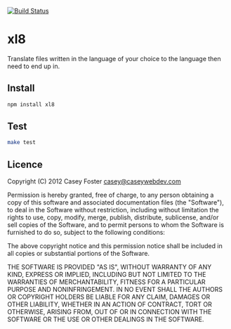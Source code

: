 [![Build Status](https://secure.travis-ci.org/caseywebdev/xl8.png)](http://travis-ci.org/caseywebdev/xl8)

xl8
===

Translate files written in the language of your choice to the language then
need to end up in.

Install
-------

```bash
npm install xl8
```

Test
----

```bash
make test
```

Licence
-------

Copyright (C) 2012 Casey Foster <casey@caseywebdev.com>

Permission is hereby granted, free of charge, to any person obtaining a copy
of this software and associated documentation files (the "Software"), to deal
in the Software without restriction, including without limitation the rights
to use, copy, modify, merge, publish, distribute, sublicense, and/or sell
copies of the Software, and to permit persons to whom the Software is
furnished to do so, subject to the following conditions:

The above copyright notice and this permission notice shall be included in all
copies or substantial portions of the Software.

THE SOFTWARE IS PROVIDED "AS IS", WITHOUT WARRANTY OF ANY KIND, EXPRESS OR
IMPLIED, INCLUDING BUT NOT LIMITED TO THE WARRANTIES OF MERCHANTABILITY,
FITNESS FOR A PARTICULAR PURPOSE AND NONINFRINGEMENT. IN NO EVENT SHALL THE
AUTHORS OR COPYRIGHT HOLDERS BE LIABLE FOR ANY CLAIM, DAMAGES OR OTHER
LIABILITY, WHETHER IN AN ACTION OF CONTRACT, TORT OR OTHERWISE, ARISING FROM,
OUT OF OR IN CONNECTION WITH THE SOFTWARE OR THE USE OR OTHER DEALINGS IN THE
SOFTWARE.
